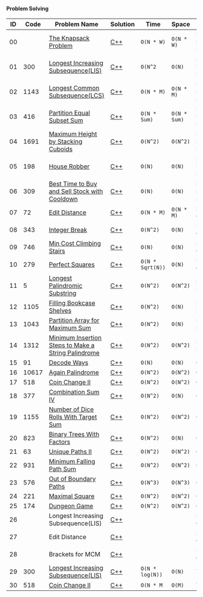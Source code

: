 #### Problem Solving
|ID|  Code  | Problem Name    |  Solution       |  Time           | Space           | Type          | 
|--|----|---------------- | --------------- | --------------- | --------------- | ------------- |
|00||[The Knapsack Problem](https://www.spoj.com/problems/KNAPSACK/)|[C++](https://github.com/Ali-Elshorpagi/algorithms/blob/main/DP/pick_or_leave_pattern/SPOJ_Knapsack.cpp)|`O(N * W)`|`O(N * W)`|Pick or Leave Pattern|
|01|300|[Longest Increasing Subsequence(LIS)](https://leetcode.com/problems/longest-increasing-subsequence/)|[C++](https://github.com/Ali-Elshorpagi/algorithms/blob/main/DP/pick_or_leave_pattern/LeetCode_300.cpp)|`O(N^2`|`O(N)`|Pick or Leave Pattern|
|02|1143|[Longest Common Subsequence(LCS)](https://leetcode.com/problems/longest-common-subsequence/)|[C++](https://github.com/Ali-Elshorpagi/algorithms/blob/main/DP/pick_or_leave_pattern/LeetCode_1143.cpp)|`O(N * M)`|`O(N * M)`|Pick or Leave Pattern|
|03|416|[Partition Equal Subset Sum](https://leetcode.com/problems/partition-equal-subset-sum/)|[C++](https://github.com/Ali-Elshorpagi/algorithms/blob/main/DP/pick_or_leave_pattern/LeetCode_416.cpp)|`O(N * Sum)`|`O(N * Sum)`|Pick or Leave Pattern|
|04|1691|[Maximum Height by Stacking Cuboids](https://leetcode.com/problems/maximum-height-by-stacking-cuboids/)|[C++](https://github.com/Ali-Elshorpagi/algorithms/blob/main/DP/pick_or_leave_pattern/LeetCode_1691.cpp)|`O(N^2)`|`O(N^2)`|Pick or Leave Pattern|
|05|198|[House Robber](https://leetcode.com/problems/house-robber/)|[C++](https://github.com/Ali-Elshorpagi/algorithms/blob/main/DP/pick_or_leave_pattern/LeetCode_198.cpp)|`O(N)`|`O(N)`|Pick or Leave Pattern|
|06|309|[Best Time to Buy and Sell Stock with Cooldown](https://leetcode.com/problems/best-time-to-buy-and-sell-stock-with-cooldown/)|[C++](https://github.com/Ali-Elshorpagi/algorithms/blob/main/DP/pick_or_leave_pattern/LeetCode_309.cpp)|`O(N)`|`O(N)`|Pick or Leave Pattern|
|07|72|[Edit Distance](https://leetcode.com/problems/edit-distance/)|[C++](https://github.com/Ali-Elshorpagi/algorithms/blob/main/DP/enumerate_choices/LeetCode_72.cpp)|`O(N * M)`|`O(N * M)`|Enumerate Choices|
|08|343|[Integer Break](https://leetcode.com/problems/integer-break/)|[C++](https://github.com/Ali-Elshorpagi/algorithms/blob/main/DP/enumerate_choices/LeetCode_343.cpp)|`O(N^2)`|`O(N)`|Enumerate Choices|
|09|746|[Min Cost Climbing Stairs](https://leetcode.com/problems/min-cost-climbing-stairs/)|[C++](https://github.com/Ali-Elshorpagi/algorithms/blob/main/DP/enumerate_choices/LeetCode_746.cpp)|`O(N)`|`O(N)`|Enumerate Choices|
|10|279|[Perfect Squares](https://leetcode.com/problems/perfect-squares/)|[C++](https://github.com/Ali-Elshorpagi/algorithms/blob/main/DP/enumerate_choices/LeetCode_279.cpp)|`O(N * Sqrt(N))`|`O(N)`|Enumerate Choices|
|11|5|[Longest Palindromic Substring](https://leetcode.com/problems/longest-palindromic-substring/)|[C++](https://github.com/Ali-Elshorpagi/algorithms/blob/main/DP/range_patterns/LeetCode_5.cpp)|`O(N^2)`|`O(N^2)`|Range Patterns|
|12|1105|[Filling Bookcase Shelves](https://leetcode.com/problems/filling-bookcase-shelves/)|[C++](https://github.com/Ali-Elshorpagi/algorithms/blob/main/DP/range_patterns/LeetCode_1105.cpp)|`O(N^2)`|`O(N)`|Range Patterns|
|13|1043|[Partition Array for Maximum Sum](https://leetcode.com/problems/partition-array-for-maximum-sum/)|[C++](https://github.com/Ali-Elshorpagi/algorithms/blob/main/DP/range_patterns/LeetCode_1043.cpp)|`O(N^2)`|`O(N)`|Range Patterns|
|14|1312|[Minimum Insertion Steps to Make a String Palindrome](https://leetcode.com/problems/minimum-insertion-steps-to-make-a-string-palindrome/)|[C++](https://github.com/Ali-Elshorpagi/algorithms/blob/main/DP/range_patterns/LeetCode_1312.cpp)|`O(N^2)`|`O(N^2)`|Range Patterns|
|15|91|[Decode Ways](https://leetcode.com/problems/decode-ways/)|[C++](https://github.com/Ali-Elshorpagi/algorithms/blob/main/DP/counting/LeetCode_91.cpp)|`O(N)`|`O(N)`|Counting|
|16|10617|[Again Palindrome](https://onlinejudge.org/index.php?option=com_onlinejudge&Itemid=8&page=show_problem&problem=1558)|[C++](https://github.com/Ali-Elshorpagi/algorithms/blob/main/DP/counting/UVA_10617.cpp)|`O(N^2)`|`O(N^2)`|Counting|
|17|518|[Coin Change II](https://leetcode.com/problems/coin-change-2/)|[C++](https://github.com/Ali-Elshorpagi/algorithms/blob/main/DP/counting/LeetCode_518.cpp)|`O(N^2)`|`O(N^2)`|Counting|
|18|377|[Combination Sum IV](https://leetcode.com/problems/combination-sum-iv/)|[C++](https://github.com/Ali-Elshorpagi/algorithms/blob/main/DP/counting/LeetCode_377.cpp)|`O(N^2)`|`O(N)`|Counting|
|19|1155|[Number of Dice Rolls With Target Sum](https://leetcode.com/problems/number-of-dice-rolls-with-target-sum/)|[C++](https://github.com/Ali-Elshorpagi/algorithms/blob/main/DP/counting/LeetCode_1155.cpp)|`O(N^2)`|`O(N^2)`|Counting|
|20|823|[Binary Trees With Factors](https://leetcode.com/problems/binary-trees-with-factors/)|[C++](https://github.com/Ali-Elshorpagi/algorithms/blob/main/DP/counting/LeetCode_823.cpp)|`O(N^2)`|`O(N)`|Counting|
|21|63|[Unique Paths II](https://leetcode.com/problems/unique-paths-ii/)|[C++](https://github.com/Ali-Elshorpagi/algorithms/blob/main/DP/on_grid/LeetCode_63.cpp)|`O(N^2)`|`O(N^2)`|On Grid|
|22|931|[Minimum Falling Path Sum](https://leetcode.com/problems/minimum-falling-path-sum/)|[C++](https://github.com/Ali-Elshorpagi/algorithms/blob/main/DP/on_grid/LeetCode_931.cpp)|`O(N^2)`|`O(N^2)`|On Grid|
|23|576|[Out of Boundary Paths](https://leetcode.com/problems/out-of-boundary-paths/)|[C++](https://github.com/Ali-Elshorpagi/algorithms/blob/main/DP/on_grid/LeetCode_576.cpp)|`O(N^3)`|`O(N^3)`|On Grid|
|24|221|[Maximal Square](https://leetcode.com/problems/maximal-square/)|[C++](https://github.com/Ali-Elshorpagi/algorithms/blob/main/DP/on_grid/LeetCode_221.cpp)|`O(N^2)`|`O(N^2)`|On Grid|
|25|174|[Dungeon Game](https://leetcode.com/problems/dungeon-game/)|[C++](https://github.com/Ali-Elshorpagi/algorithms/blob/main/DP/on_grid/LeetCode_174.cpp)|`O(N^2)`|`O(N^2)`|On Grid|
|26||Longest Increasing Subsequence(LIS)|[C++](https://github.com/Ali-Elshorpagi/algorithms/blob/main/DP/build_output/LIS.cpp)|||Build Output|
|27||Edit Distance|[C++](https://github.com/Ali-Elshorpagi/algorithms/blob/main/DP/build_output/edit_distance.cpp)|||Build Output|
|28||Brackets for MCM|[C++](https://github.com/Ali-Elshorpagi/algorithms/blob/main/DP/build_output/mcm.cpp)|||Build Output|
|29|300|[Longest Increasing Subsequence(LIS)](https://leetcode.com/problems/longest-increasing-subsequence/)|[C++](https://github.com/Ali-Elshorpagi/algorithms/blob/main/DP/tabulation/LIS.cpp)|`O(N * log(N))`|`O(N)`|Tabulation|
|30|518|[Coin Change II](https://leetcode.com/problems/coin-change-ii/)|[C++](https://github.com/Ali-Elshorpagi/algorithms/blob/main/DP/tabulation/coin_change_II.cpp)|`O(N * M`|`O(M)`|Tabulation|